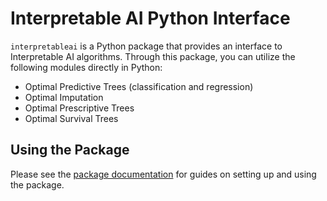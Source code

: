 # Interpretable AI Python Interface

`interpretableai` is a Python package that provides an interface to Interpretable AI algorithms. Through this package, you can utilize the following modules directly in Python:

- Optimal Predictive Trees (classification and regression)
- Optimal Imputation
- Optimal Prescriptive Trees
- Optimal Survival Trees

## Using the Package

Please see the [package documentation](https://docs.interpretable.ai/stable/IAI-Python/) for guides on setting up and using the package.

